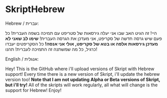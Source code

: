 # SkriptHebrew

Hebrew / עברית:

היי! זה הגיט האב שבו אני יעלה גירסאות של סטריפט עם תמיכה בשפה העברית!
כל פעם שיש גרסה חדשה של סקריפט, אני מעדכן את הגרסה העברית!
**שימו לב שאני לא מעדכן גירסאות אלפה או בטא של סקריפט, אולי אני אנסה!**
כל הסקריפטים יעבדו כרגיל, כל מה שמשתנה זה התמיכה לעברית!
תהנו!

English / אנגלית:

Hey! This is the GitHub where i'll upload versions of Skript with Hebrew support!
Every time there is a new version of Skript, i'll update the hebrew version too!
**Note that I am not updating Alpha or Beta versions of Skript, but i'll try!**
All of the skripts will work regularly, all what will change is the support for Hebrew!
Enjoy!

